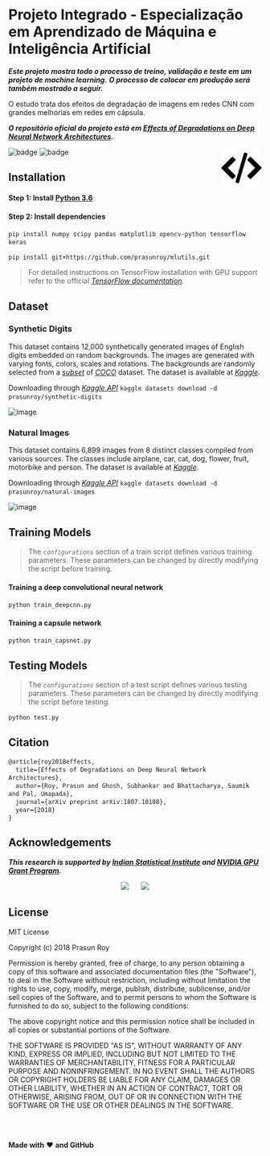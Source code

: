 # Projeto Integrado - Especialização em Aprendizado de Máquina e Inteligência Artificial 

***Este projeto mostra todo o processo de treino, validação e teste em um projeto de machine learning.***
***O processo de colocar em produção será também mostrado a seguir.***

O estudo trata dos efeitos de degradação de imagens em redes CNN com grandes melhorias em redes em cápsula.

***O repositório oficial do projeto está em [Effects of Degradations on Deep Neural Network Architectures](https://arxiv.org/abs/1807.10108).***

<img align='right' height='80' src='https://github.com/prasunroy/hello-world/blob/master/assets/logo.png' />

![badge](https://github.com/prasunroy/cnn-on-degraded-images/blob/master/assets/badge_1.svg)
![badge](https://github.com/prasunroy/cnn-on-degraded-images/blob/master/assets/badge_2.svg)

## Installation
#### Step 1: Install [Python 3.6](https://www.python.org/downloads)
#### Step 2: Install dependencies
```
pip install numpy scipy pandas matplotlib opencv-python tensorflow keras
```
```
pip install git+https://github.com/prasunroy/mlutils.git
```
>For detailed instructions on TensorFlow installation with GPU support refer to the official [*TensorFlow documentation*](https://www.tensorflow.org/install).

## Dataset
### Synthetic Digits
This dataset contains 12,000 synthetically generated images of English digits embedded on random backgrounds. The images are generated with varying fonts, colors, scales and rotations. The backgrounds are randomly selected from a [*subset*](http://images.cocodataset.org/zips/val2017.zip) of [*COCO*](http://cocodataset.org) dataset. The dataset is available at [*Kaggle*](https://www.kaggle.com/prasunroy/synthetic-digits).

Downloading through [*Kaggle API*](https://github.com/Kaggle/kaggle-api) `kaggle datasets download -d prasunroy/synthetic-digits`

![image](https://github.com/prasunroy/cnn-on-degraded-images/blob/master/assets/image_01.png)

### Natural Images
This dataset contains 6,899 images from 8 distinct classes compiled from various sources. The classes include airplane, car, cat, dog, flower, fruit, motorbike and person. The dataset is available at [*Kaggle*](https://www.kaggle.com/prasunroy/natural-images).

Downloading through [*Kaggle API*](https://github.com/Kaggle/kaggle-api) `kaggle datasets download -d prasunroy/natural-images`

![image](https://github.com/prasunroy/cnn-on-degraded-images/blob/master/assets/image_02.png)

## Training Models
>The *`configurations`* section of a train script defines various training parameters. These parameters can be changed by directly modifying the script before training.

#### Training a deep convolutional neural network
```
python train_deepcnn.py
```

#### Training a capsule network
```
python train_capsnet.py
```

## Testing Models
>The *`configurations`* section of a test script defines various testing parameters. These parameters can be changed by directly modifying the script before testing.
```
python test.py
```

## Citation
```
@article{roy2018effects,
  title={Effects of Degradations on Deep Neural Network Architectures},
  author={Roy, Prasun and Ghosh, Subhankar and Bhattacharya, Saumik and Pal, Umapada},
  journal={arXiv preprint arXiv:1807.10108},
  year={2018}
}
```

## Acknowledgements
***This research is supported by [Indian Statistical Institute](https://www.isical.ac.in/) and [NVIDIA GPU Grant Program](https://developer.nvidia.com/academic_gpu_seeding).***
<p align='center'>
  <img height='120' src='https://github.com/prasunroy/cnn-on-degraded-images/blob/master/assets/image_03.png' />
  &nbsp;&nbsp;&nbsp;&nbsp;
  <img height='120' src='https://github.com/prasunroy/cnn-on-degraded-images/blob/master/assets/image_04.png' />
</p>

## License
MIT License

Copyright (c) 2018 Prasun Roy

Permission is hereby granted, free of charge, to any person obtaining a copy of this software and associated documentation files (the "Software"), to deal in the Software without restriction, including without limitation the rights to use, copy, modify, merge, publish, distribute, sublicense, and/or sell copies of the Software, and to permit persons to whom the Software is furnished to do so, subject to the following conditions:

The above copyright notice and this permission notice shall be included in all copies or substantial portions of the Software.

THE SOFTWARE IS PROVIDED "AS IS", WITHOUT WARRANTY OF ANY KIND, EXPRESS OR IMPLIED, INCLUDING BUT NOT LIMITED TO THE WARRANTIES OF MERCHANTABILITY, FITNESS FOR A PARTICULAR PURPOSE AND NONINFRINGEMENT. IN NO EVENT SHALL THE AUTHORS OR COPYRIGHT HOLDERS BE LIABLE FOR ANY CLAIM, DAMAGES OR OTHER LIABILITY, WHETHER IN AN ACTION OF CONTRACT, TORT OR OTHERWISE, ARISING FROM, OUT OF OR IN CONNECTION WITH THE SOFTWARE OR THE USE OR OTHER DEALINGS IN THE SOFTWARE.

<br />
<br />

**Made with** :heart: **and GitHub**



